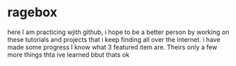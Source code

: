 # ragebox
here I am practicing wjith github, i hope to be a better person by working on these tutorials and projects that i keep finding all over the internet. i have made some progress I know what 3 featured item are. Theirs only a few more things thta ive learned bbut thats ok
